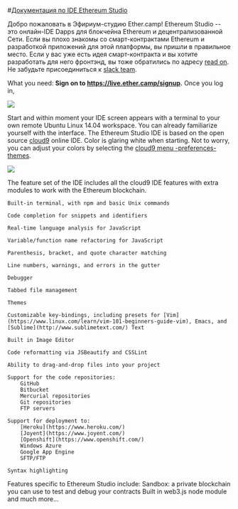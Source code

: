 #[Документация по IDE Ethereum Studio](https://nogo10.gitbooks.io/ether-camp-live-studio-primer/content/)

Добро пожаловать в Эфириум-студию Ether.camp! Ethereum Studio -- это онлайн-IDE Dapps для блокчейна Ethereum и децентрализованной Сети. Если вы плохо знакомы со смарт-контрактами Ethereum и разработкой приложений для этой платформы, вы пришли в правильное место. Если у вас уже есть идея смарт-контракта и вы хотите разработать для него фронтэнд, вы тоже обратились по адресу [read on](https://nogo10.gitbooks.io/ether-camp-live-studio-primer/content/dapp_structure.html). Не забудьте присоединиться к [slack team](https://ether-camp-friends.slack.com/messages/ide-questions/).

What you need: **Sign on to https://live.ether.camp/signup.** Once you log in, 

![](Ether-studio-button.png)

Start and within moment your IDE screen appears with a terminal to your own remote Ubuntu Linux 14.04 workspace. You can already familiarize yourself with the interface. The Ethereum Studio IDE is based on the open source [cloud9](c9.io) online IDE. Color is glaring white when starting. Not to worry, you can adjust your colors by selecting the [cloud9 menu -preferences-themes](https://docs.c9.io/docs/themes).

![](Ether-Camp-light.png)


 
The feature set of the IDE includes all the cloud9 IDE features with extra modules to work with the Ethereum blockchain.

 
    Built-in terminal, with npm and basic Unix commands
    
    Code completion for snippets and identifiers
    
    Real-time language analysis for JavaScript
    
    Variable/function name refactoring for JavaScript
    
    Parenthesis, bracket, and quote character matching
    
    Line numbers, warnings, and errors in the gutter
    
    Debugger
    
    Tabbed file management
    
    Themes
    
    Customizable key-bindings, including presets for [Vim](https://www.linux.com/learn/vim-101-beginners-guide-vim), Emacs, and [Sublime](http://www.sublimetext.com/) Text
    
    Built in Image Editor
    
    Code reformatting via JSBeautify and CSSLint
    
    Ability to drag-and-drop files into your project
    
    Support for the code repositories:
        GitHub
        Bitbucket
        Mercurial repositories
        Git repositories
        FTP servers
        
    Support for deployment to:
        [Heroku](https://www.heroku.com/)
        [Joyent](https://www.joyent.com/)
        [Openshift](https://www.openshift.com/)
        Windows Azure
        Google App Engine
        SFTP/FTP
    
    Syntax highlighting 

    
Features specific to Ethereum Studio include: 
      Sandbox: a private blockchain you can use to test and debug your contracts
      Built in web3.js node module and much more...
      
      





